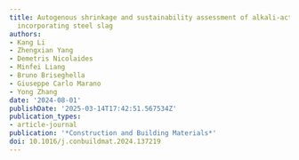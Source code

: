 ```yaml
---
title: Autogenous shrinkage and sustainability assessment of alkali-activated slag
  incorporating steel slag
authors:
- Kang Li
- Zhengxian Yang
- Demetris Nicolaides
- Minfei Liang
- Bruno Briseghella
- Giuseppe Carlo Marano
- Yong Zhang
date: '2024-08-01'
publishDate: '2025-03-14T17:42:51.567534Z'
publication_types:
- article-journal
publication: '*Construction and Building Materials*'
doi: 10.1016/j.conbuildmat.2024.137219
---
```

